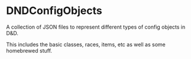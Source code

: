 # DNDConfigObjects

A collection of JSON files to represent different types of config objects in D&D.

This includes the basic classes, races, items, etc as well as some homebrewed stuff.